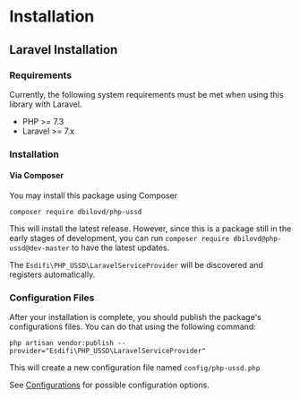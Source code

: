 # Installation

## Laravel Installation
### Requirements
Currently, the following system requirements must be met when using this library with Laravel.
* PHP >= 7.3
* Laravel >= 7.x

### Installation

#### Via Composer
You may install this package using Composer

```
composer require dbilovd/php-ussd
```

This will install the latest release. However, since this is a package still in the early stages of development, you can run `composer require dbilovd@php-ussd@dev-master` to have the latest updates.

The `Esdifi\PHP_USSD\LaravelServiceProvider` will be discovered and registers automatically.

### Configuration Files

After your installation is complete, you should publish the package's configurations files. You can do that using the following command:
```
php artisan vendor:publish --provider="Esdifi\PHP_USSD\LaravelServiceProvider"
``` 
This will create a new configuration file named `config/php-ussd.php`

See [Configurations](./configurations.md) for possible configuration options.



